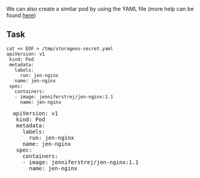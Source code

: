 We can also create a similar pod by using the YAML file (more help can be found [here](https://www.tutorialspoint.com/kubernetes/kubernetes_pod.htm))

## Task 

```
cat << EOF > /tmp/storageos-secret.yaml
apiVersion: v1
 kind: Pod
 metadata:
   labels:
     run: jen-nginx
   name: jen-nginx
 spec:
   containers:
   - image: jenniferstrej/jen-nginx:1.1
     name: jen-nginx
```

<pre class="file"
 data-filename="./deploying-pod/http-pod.yaml"
  data-target="replace">
  apiVersion: v1
   kind: Pod
   metadata:
     labels:
       run: jen-nginx
     name: jen-nginx
   spec:
     containers:
     - image: jenniferstrej/jen-nginx:1.1
       name: jen-nginx
       </pre>